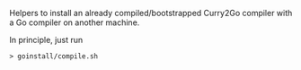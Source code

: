 Helpers to install an already compiled/bootstrapped Curry2Go compiler
with a Go compiler on another machine.

In principle, just run

    > goinstall/compile.sh
